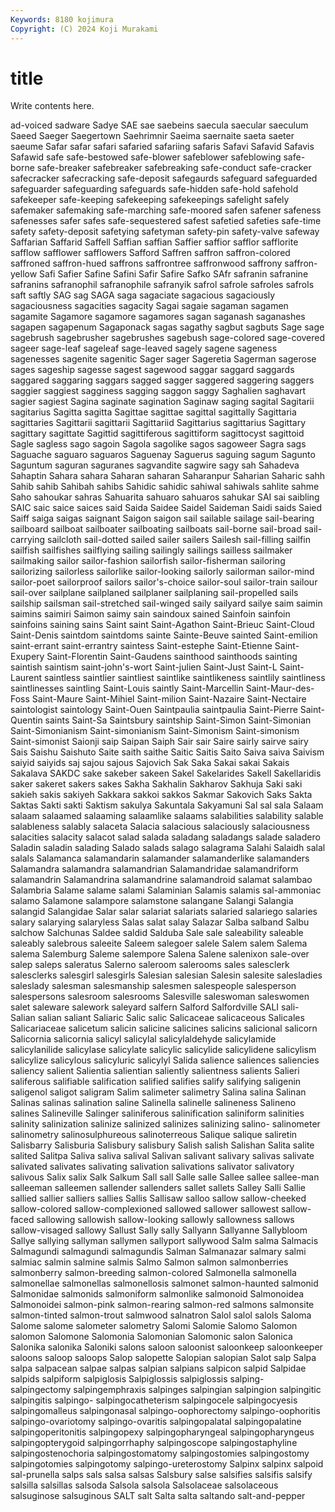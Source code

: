 ```yaml
---
Keywords: 8180 kojimura
Copyright: (C) 2024 Koji Murakami
---
```


# title

Write contents here.



ad-voiced sadware Sadye SAE sae saebeins saecula
saecular saeculum Saeed Saeger Saegertown Saehrimnir Saeima saernaite saeta saeter
saeume Safar safar safari safaried safariing safaris Safavi Safavid Safavis
Safawid safe safe-bestowed safe-blower safeblower safeblowing safe-borne safe-breaker safebreaker safebreaking
safe-conduct safe-cracker safecracker safecracking safe-deposit safegaurds safeguard safeguarded safeguarder safeguarding
safeguards safe-hidden safe-hold safehold safekeeper safe-keeping safekeeping safekeepings safelight safely
safemaker safemaking safe-marching safe-moored safen safener safeness safenesses safer safes
safe-sequestered safest safetied safeties safe-time safety safety-deposit safetying safetyman safety-pin
safety-valve safeway Saffarian Saffarid Saffell Saffian saffian Saffier saffior safflor
safflorite safflow safflower safflowers Safford Saffren saffron saffron-colored saffroned saffron-hued
saffrons saffrontree saffronwood saffrony saffron-yellow Safi Safier Safine Safini Safir
Safire Safko SAfr safranin safranine safranins safranophil safranophile safranyik safrol
safrole safroles safrols saft saftly SAG sag SAGA saga sagaciate
sagacious sagaciously sagaciousness sagacities sagacity Sagai sagaie sagaman sagamen sagamite
Sagamore sagamore sagamores sagan saganash saganashes sagapen sagapenum Sagaponack sagas
sagathy sagbut sagbuts Sage sage sagebrush sagebrusher sagebrushes sagebush sage-colored
sage-covered sageer sage-leaf sageleaf sage-leaved sagely sagene sageness sagenesses sagenite
sagenitic Sager sager Sageretia Sagerman sagerose sages sageship sagesse sagest
sagewood saggar saggard saggards saggared saggaring saggars sagged sagger saggered
saggering saggers saggier saggiest sagginess sagging saggon saggy Saghalien saghavart
sagier sagiest Sagina saginate sagination Saginaw saging sagital Sagitarii sagitarius
Sagitta sagitta Sagittae sagittae sagittal sagittally Sagittaria sagittaries Sagittarii sagittarii
Sagittariid Sagittarius sagittarius Sagittary sagittary sagittate Sagittid sagittiferous sagittiform sagittocyst
sagittoid Sagle sagless sago sagoin Sagola sagolike sagos sagoweer Sagra
sags Saguache saguaro saguaros Saguenay Saguerus saguing sagum Sagunto Saguntum
saguran saguranes sagvandite sagwire sagy sah Sahadeva Sahaptin Sahara sahara
Saharan saharan Saharanpur Saharian Saharic sahh Sahib sahib Sahibah sahibs
Sahidic sahidic sahiwal sahiwals sahlite sahme Saho sahoukar sahras Sahuarita
sahuaro sahuaros sahukar SAI sai saibling SAIC saic saice saices
said Saida Saidee Saidel Saideman Saidi saids Saied Saiff saiga
saigas saignant Saigon saigon sail sailable sailage sail-bearing sailboard sailboat
sailboater sailboating sailboats sail-borne sail-broad sail-carrying sailcloth sail-dotted sailed sailer
sailers Sailesh sail-filling sailfin sailfish sailfishes sailflying sailing sailingly sailings
sailless sailmaker sailmaking sailor sailor-fashion sailorfish sailor-fisherman sailoring sailorizing sailorless
sailorlike sailor-looking sailorly sailorman sailor-mind sailor-poet sailorproof sailors sailor's-choice sailor-soul
sailor-train sailour sail-over sailplane sailplaned sailplaner sailplaning sail-propelled sails sailship
sailsman sail-stretched sail-winged saily sailyard sailye saim saimin saimins saimiri
Saimon saimy sain saindoux sained Sainfoin sainfoin sainfoins saining sains
Saint saint Saint-Agathon Saint-Brieuc Saint-Cloud Saint-Denis saintdom saintdoms sainte Sainte-Beuve
sainted Saint-emilion saint-errant saint-errantry saintess Saint-estephe Saint-Etienne Saint-Exupery Saint-Florentin Saint-Gaudens
sainthood sainthoods sainting saintish saintism saint-john's-wort Saint-julien Saint-Just Saint-L Saint-Laurent
saintless saintlier saintliest saintlike saintlikeness saintlily saintliness saintlinesses saintling Saint-Louis
saintly Saint-Marcellin Saint-Maur-des-Foss Saint-Maure Saint-Mihiel Saint-milion Saint-Nazaire Saint-Nectaire saintologist saintology
Saint-Ouen Saintpaulia saintpaulia Saint-Pierre Saint-Quentin saints Saint-Sa Saintsbury saintship Saint-Simon
Saint-Simonian Saint-Simonianism Saint-simonianism Saint-Simonism Saint-simonism Saint-simonist Saionji saip Saipan Saiph
Sair sair Saire sairly sairve sairy Sais Saishu Saishuto Saite
saith saithe Saitic Saitis Saito Saiva saiva Saivism saiyid saiyids
saj sajou sajous Sajovich Sak Saka Sakai sakai Sakais Sakalava
SAKDC sake sakeber sakeen Sakel Sakelarides Sakell Sakellaridis saker sakeret
sakers sakes Sakha Sakhalin Sakharov Sakhuja Saki saki sakieh sakis
sakiyeh Sakkara sakkoi sakkos Sakmar Sakovich Saks Sakta Saktas Sakti
sakti Saktism sakulya Sakuntala Sakyamuni Sal sal sala Salaam salaam
salaamed salaaming salaamlike salaams salabilities salability salable salableness salably salaceta
Salacia salacious salaciously salaciousness salacities salacity salacot salad salada saladang
saladangs salade saladero Saladin saladin salading Salado salads salago salagrama
Salahi Salaidh salal salals Salamanca salamandarin salamander salamanderlike salamanders Salamandra
salamandra salamandrian Salamandridae salamandriform salamandrin Salamandrina salamandrine salamandroid salamat salambao
Salambria Salame salame salami Salaminian Salamis salamis sal-ammoniac salamo Salamone
salampore salamstone salangane Salangi Salangia salangid Salangidae Salar salar salariat
salariats salaried salariego salaries salary salarying salaryless Salas salat salay
Salazar Salba salband Salbu salchow Salchunas Saldee saldid Salduba Sale
sale saleability saleable saleably salebrous saleeite Saleem salegoer salele Salem
salem Salema salema Salemburg Saleme salempore Salena Salene salenixon sale-over
salep saleps saleratus Salerno saleroom salerooms sales salesclerk salesclerks salesgirl
salesgirls Salesian salesian Salesin salesite salesladies saleslady salesman salesmanship salesmen
salespeople salesperson salespersons salesroom salesrooms Salesville saleswoman saleswomen salet saleware
salework saleyard salfern Salford Salfordville SALI sali- Salian salian saliant
Saliaric Salic salic Salicaceae salicaceous Salicales Salicariaceae salicetum salicin salicine
salicines salicins salicional salicorn Salicornia salicornia salicyl salicylal salicylaldehyde salicylamide
salicylanilide salicylase salicylate salicylic salicylide salicylidene salicylism salicylize salicylous salicyluric
salicylyl Salida salience saliences saliencies saliency salient Salientia salientian saliently
salientness salients Salieri saliferous salifiable salification salified salifies salify salifying
saligenin saligenol saligot saligram Salim salimeter salimetry Salina salina Salinan
Salinas salinas salination saline Salinella salinelle salineness Salineno salines Salineville
Salinger saliniferous salinification saliniform salinities salinity salinization salinize salinized salinizes
salinizing salino- salinometer salinometry salinosulphureous salinoterreous Salique salique saliretin Salisbarry
Salisburia Salisbury salisbury Salish salish Salishan Salita salite salited Salitpa
Saliva saliva salival Salivan salivant salivary salivas salivate salivated salivates
salivating salivation salivations salivator salivatory salivous Salix salix Salk Salkum
Sall sall Salle salle Sallee sallee sallee-man salleeman salleemen sallender
sallenders sallet sallets Salley Salli Sallie sallied sallier salliers sallies
Sallis Sallisaw salloo sallow sallow-cheeked sallow-colored sallow-complexioned sallowed sallower sallowest
sallow-faced sallowing sallowish sallow-looking sallowly sallowness sallows sallow-visaged sallowy Sallust
Sally sally Sallyann Sallyanne Sallybloom Sallye sallying sallyman sallymen sallyport
sallywood Salm salma Salmacis Salmagundi salmagundi salmagundis Salman Salmanazar salmary
salmi salmiac salmin salmine salmis Salmo Salmon salmon salmonberries salmonberry
salmon-breeding salmon-colored Salmonella salmonella salmonellae salmonellas salmonellosis salmonet salmon-haunted salmonid
Salmonidae salmonids salmoniform salmonlike salmonoid Salmonoidea Salmonoidei salmon-pink salmon-rearing salmon-red
salmons salmonsite salmon-tinted salmon-trout salmwood salnatron Salol salol salols Saloma
Salome salome salometer salometry Salomi Salomie Salomo Salomon salomon Salomone
Salomonia Salomonian Salomonic salon Salonica Salonika salonika Saloniki salons saloon
saloonist saloonkeep saloonkeeper saloons saloop saloops Salop salopette Salopian salopian
Salot salp Salpa salpa salpacean salpae salpas salpian salpians salpicon
salpid Salpidae salpids salpiform salpiglosis Salpiglossis salpiglossis salping- salpingectomy salpingemphraxis
salpinges salpingian salpingion salpingitic salpingitis salpingo- salpingocatheterism salpingocele salpingocyesis salpingomalleus
salpingonasal salpingo-oophorectomy salpingo-oophoritis salpingo-ovariotomy salpingo-ovaritis salpingopalatal salpingopalatine salpingoperitonitis salpingopexy salpingopharyngeal
salpingopharyngeus salpingopterygoid salpingorrhaphy salpingoscope salpingostaphyline salpingostenochoria salpingostomatomy salpingostomies salpingostomy salpingotomies
salpingotomy salpingo-ureterostomy Salpinx salpinx salpoid sal-prunella salps sals salsa salsas
Salsbury salse salsifies salsifis salsify salsilla salsillas salsoda Salsola salsola
Salsolaceae salsolaceous salsuginose salsuginous SALT salt Salta salta saltando salt-and-pepper
